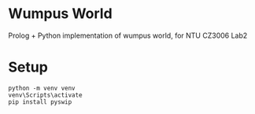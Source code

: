 # Wumpus World

Prolog + Python implementation of wumpus world, for NTU CZ3006 Lab2

# Setup

```
python -m venv venv
venv\Scripts\activate
pip install pyswip
```